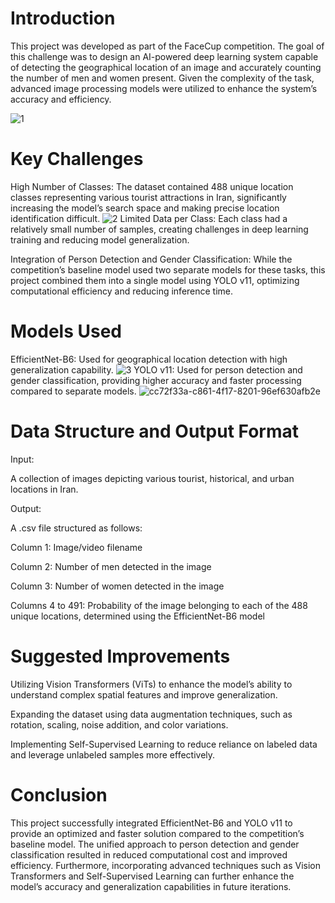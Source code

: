# Introduction

This project was developed as part of the FaceCup competition. The goal of this challenge was to design an AI-powered deep learning system capable of detecting the geographical location of an image and accurately counting the number of men and women present. Given the complexity of the task, advanced image processing models were utilized to enhance the system’s accuracy and efficiency.

![1](https://github.com/user-attachments/assets/fedafcf7-a6ee-482b-a010-1f6ee86b004e)

# Key Challenges

High Number of Classes: The dataset contained 488 unique location classes representing various tourist attractions in Iran, significantly increasing the model’s search space and making precise location identification difficult.
![2](https://github.com/user-attachments/assets/3529ce40-30d5-4846-8b8d-723ff77512ac)
Limited Data per Class: Each class had a relatively small number of samples, creating challenges in deep learning training and reducing model generalization.

Integration of Person Detection and Gender Classification: While the competition’s baseline model used two separate models for these tasks, this project combined them into a single model using YOLO v11, optimizing computational efficiency and reducing inference time.


# Models Used

EfficientNet-B6: Used for geographical location detection with high generalization capability.
![3](https://github.com/user-attachments/assets/a15c81ec-404c-440c-9008-567b4ac2bf2c)
YOLO v11: Used for person detection and gender classification, providing higher accuracy and faster processing compared to separate models.
![cc72f33a-c861-4f17-8201-96ef630afb2e](https://github.com/user-attachments/assets/c76c8d12-8f91-4582-b64f-caa0012c8532)

# Data Structure and Output Format

Input:

A collection of images depicting various tourist, historical, and urban locations in Iran.

Output:

A .csv file structured as follows:

Column 1: Image/video filename

Column 2: Number of men detected in the image

Column 3: Number of women detected in the image

Columns 4 to 491: Probability of the image belonging to each of the 488 unique locations, determined using the EfficientNet-B6 model

# Suggested Improvements

Utilizing Vision Transformers (ViTs) to enhance the model’s ability to understand complex spatial features and improve generalization.

Expanding the dataset using data augmentation techniques, such as rotation, scaling, noise addition, and color variations.

Implementing Self-Supervised Learning to reduce reliance on labeled data and leverage unlabeled samples more effectively.


# Conclusion

This project successfully integrated EfficientNet-B6 and YOLO v11 to provide an optimized and faster solution compared to the competition’s baseline model. The unified approach to person detection and gender classification resulted in reduced computational cost and improved efficiency. Furthermore, incorporating advanced techniques such as Vision Transformers and Self-Supervised Learning can further enhance the model’s accuracy and generalization capabilities in future iterations.
